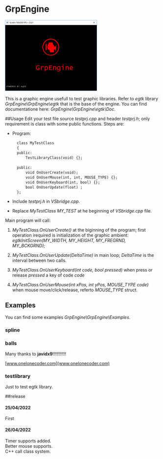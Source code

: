 # GrpEngine
   
   ![Example](example2.png)
   
This is a graphic engine usefull to test graphic libraries.
Refer to *egtk* library *GrpEngine\GrpEngine\egtk* that is the base of the engine.
You can find documentatione here: *GrpEngine\GrpEngine\egtk\Doc*.

##Usage
Edit your test file source *testprj.cpp* and header *testprj.h*; only requirement is class with some public functions. Steps are:

- Program:

		class MyTestClass
		{
		public:
			TestLibraryClass(void) {};
		
		public:
			void OnUserCreate(void);
			void OnUserMouse(int, int, MOUSE_TYPE) {};
			void OnUserKeyboard(int, bool) {};
			bool OnUserUpdate(float) ;
		};
- Include *testprj.h* in *VSbridge.cpp*.

- Replace *MyTestClass MY_TEST* at he beginning of *VSbridge.cpp* file.


Main program will call:


1. *MyTestClass.OnUserCreate()* at the biginning of the program; first operation irequired is initialization of the graphic ambient: *egtkInitScreen(MY_WIDTH, MY_HEIGHT, MY_FREGRND, MY_BCKGRND);*

2. *MyTestClass.OnUserUpdate(DeltaTime)* in main loop; *DeltaTime* is the interval between two calls.

3. *MyTestClass.OnUserKeyboard(int code, bool pressed)* when press or release *pressed* a key of code *code*

4. *MyTestClass.OnUserMouse(int xPos, int yPos, MOUSE_TYPE code)* when mouse move/click/release, referto *MOUSE_TYPE* struct.



## Examples
You can find some examples *GrpEngine\GrpEngine\Examples*.


### spline
### balls
Many thanks to **javidx9**!!!!!!!!!!!

[www.onelonecoder.com](www.onelonecoder.com)

### testlibrary
Just to test egtk library.

##release

#### 25/04/2022

First

#### 26/04/2022
Timer supports added.     
Better mouse supports.     
C++ call class system.     






